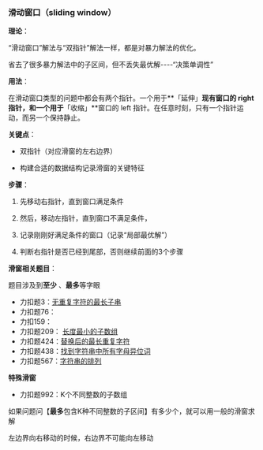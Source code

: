 ### 滑动窗口（sliding window）



**理论**：

“滑动窗口”解法与“双指针”解法一样，都是对暴力解法的优化。

省去了很多暴力解法中的子区间，但不丢失最优解----“决策单调性”

**用法**：

在滑动窗口类型的问题中都会有两个指针。一个用于**「延伸」**现有窗口的 right 指针，和一个用于**「收缩」**窗口的 left 指针。在任意时刻，只有一个指针运动，而另一个保持静止。

**关键点**：
            

* 双指针（对应滑窗的左右边界）
  
* 构建合适的数据结构记录滑窗的关键特征

**步骤**：
        

1. 先移动右指针，直到窗口满足条件
           

2. 然后，移动左指针，直到窗口不满足条件，
           

3. 记录刚刚好满足条件的窗口（记录“局部最优解”）
           

4. 判断右指针是否已经到尾部，否则继续前面的3个步骤



**滑窗相关题目**：

题目涉及到**至少** 、**最多**等字眼

* 力扣题3：[无重复字符的最长子串](https://leetcode-cn.com/problems/longest-substring-without-repeating-characters)
* 力扣题76：  
* 力扣159：
* 力扣题209： [长度最小的子数组](https://leetcode-cn.com/problems/minimum-size-subarray-sum) 
* 力扣题424：[替换后的最长重复字符](https://leetcode-cn.com/problems/longest-repeating-character-replacement)  
* 力扣题438：[找到字符串中所有字母异位词](https://leetcode-cn.com/problems/find-all-anagrams-in-a-string)  
* 力扣题567：[字符串的排列](https://leetcode-cn.com/problems/permutation-in-string)  

**特殊滑窗**

* 力扣题992：K个不同整数的子数组

如果问题问【**最多**包含K种不同整数的子区间】有多少个，就可以用一般的滑窗求解

左边界向右移动的时候，右边界不可能向左移动